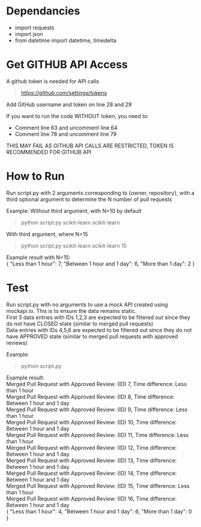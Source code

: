 # Dependancies
- import requests
- import json
- from datetime import datetime, timedelta

# Get GITHUB API Access
A github token is needed for API calls<br />
> https://github.com/settings/tokens

Add GitHub username and token on line 28 and 29 <br />

If you want to run the code WITHOUT token, you need to:
- Comment line 63 and uncomment line 64
- Comment line 78 and uncomment line 79

THIS MAY FAIL AS GITHUB API CALLS ARE RESTRICTED, TOKEN IS RECOMMENDED FOR GITHUB API

# How to Run

Run script.py with 2 arguments corresponding to {owner, repository}, with a third optional argument to determine the N number of pull requests

Example:
Without third argument, with N=10 by default<br />
> python script.py scikit-learn scikit-learn

With third argument, where N=15<br />
> python script.py scikit-learn scikit-learn 15

Example result with N=15:<br />
{
    "Less than 1 hour": 7,
    "Between 1 hour and 1 day": 6,
    "More than 1 day": 2
}


# Test

Run script.py with no arguments to use a mock API created using mockapi.io. This is to ensure the data remains static.<br />
First 3 data entries with IDs 1,2,3 are expected to be filtered out since they do not have CLOSED state (similar to merged pull requests)<br />
Data entries with IDs 4,5,6 are expected to be filtered out since they do not have APPROVED state (similar to merged pull requests with approved reviews)

Example: 
> python script.py

Example result: <br />
Merged Pull Request with Approved Review: (ID) 7, Time difference: Less than 1 hour<br />
Merged Pull Request with Approved Review: (ID) 8, Time difference: Between 1 hour and 1 day<br />
Merged Pull Request with Approved Review: (ID) 9, Time difference: Less than 1 hour<br />
Merged Pull Request with Approved Review: (ID) 10, Time difference: Between 1 hour and 1 day<br />
Merged Pull Request with Approved Review: (ID) 11, Time difference: Less than 1 hour<br />
Merged Pull Request with Approved Review: (ID) 12, Time difference: Between 1 hour and 1 day<br />
Merged Pull Request with Approved Review: (ID) 13, Time difference: Between 1 hour and 1 day<br />
Merged Pull Request with Approved Review: (ID) 14, Time difference: Between 1 hour and 1 day<br />
Merged Pull Request with Approved Review: (ID) 15, Time difference: Less than 1 hour<br />
Merged Pull Request with Approved Review: (ID) 16, Time difference: Between 1 hour and 1 day<br />
{
    "Less than 1 hour": 4,
    "Between 1 hour and 1 day": 6,
    "More than 1 day": 0
}
